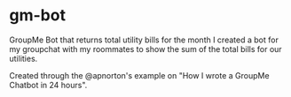 # gm-bot
GroupMe Bot that returns total utility bills for the month
I created a bot for my groupchat with my roommates to show the sum of the total bills for our utilities.

Created through the @apnorton's example on "How I wrote a GroupMe Chatbot in 24 hours".
